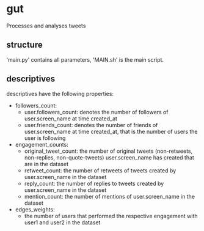 # gut
Processes and analyses tweets

## structure 
'main.py' contains all parameters, 'MAIN.sh' is the main script. 

## descriptives
descriptives have the following properties: 
- followers_count: 
    - user.followers_count: denotes the number of followers of user.screen_name at time created_at
    - user.friends_count: denotes the number of friends of user.screen_name at time created_at, that is the number of users the user is following
- engagement_counts: 
  - original_tweet_count: the number of original tweets (non-retweets, non-replies, non-quote-tweets) user.screen_name has created that are in the dataset
  - retweet_count: the number of retweets of tweets created by user.screen_name in the dataset
  - reply_count: the number of replies to tweets created by user.screen_name in the dataset
  - mention_count: the number of mentions of user.screen_name in the dataset
- edges_weights: 
    - the number of users that performed the respective engagement with user1 and user2 in the dataset